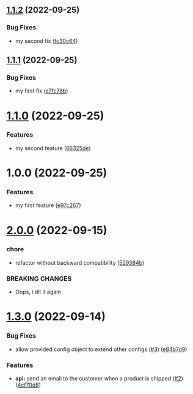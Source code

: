 ## [1.1.2](https://github.com/bogaertg/semantic-release-demo/compare/1.1.1...1.1.2) (2022-09-25)


### Bug Fixes

* my second fix ([fc30c64](https://github.com/bogaertg/semantic-release-demo/commit/fc30c64e1b179fb810c9a7c8a8475bc99ab47ef3))

## [1.1.1](https://github.com/bogaertg/semantic-release-demo/compare/1.1.0...1.1.1) (2022-09-25)


### Bug Fixes

* my first fix ([e7fc78b](https://github.com/bogaertg/semantic-release-demo/commit/e7fc78b338392613e18a01ea4a548fc8e062f1ff))

# [1.1.0](https://github.com/bogaertg/semantic-release-demo/compare/1.0.0...1.1.0) (2022-09-25)


### Features

* my second feature ([66325de](https://github.com/bogaertg/semantic-release-demo/commit/66325de96b38959dc2b504118ba23bf90af52466))

# 1.0.0 (2022-09-25)


### Features

* my first feature ([e97c267](https://github.com/bogaertg/semantic-release-demo/commit/e97c267cfbff85a5f190ff958fb7c634e75b9c15))

# [2.0.0](https://github.com/bogaertg/semantic-release-demo/compare/1.3.0...2.0.0) (2022-09-15)


### chore

* refactor without backward compatibility ([529384b](https://github.com/bogaertg/semantic-release-demo/commit/529384b51e49e7bbbce4892c8390b6555daed1f1))


### BREAKING CHANGES

* Oops, i dit it again

# [1.3.0](https://github.com/bogaertg/semantic-release-demo/compare/1.2.0...1.3.0) (2022-09-14)


### Bug Fixes

* allow provided config object to extend other configs ([#3](https://github.com/bogaertg/semantic-release-demo/issues/3)) ([e84b7d9](https://github.com/bogaertg/semantic-release-demo/commit/e84b7d91ce82230104cb2258a1a849859d09de26))


### Features

* **api:** send an email to the customer when a product is shipped ([#2](https://github.com/bogaertg/semantic-release-demo/issues/2)) ([4cf70d8](https://github.com/bogaertg/semantic-release-demo/commit/4cf70d8d69499318b49be58aa4a9429ddfbe7652))
